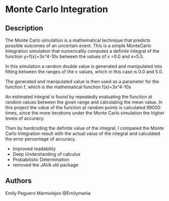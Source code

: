 # **Monte Carlo Integration**

## **Description**
The Monte Carlo simulation is a mathematical technique that predicts possible outcomes of an uncertain event. This is a simple MonteCarlo Integration simulation that numericallly computes a definite integral of the function y=f(x)=3x^4-10x between the values of x =0.0 and x=5.0.

In this simulation a random double value is generated and manipulated into fitting between the ranges of the x values, which in this case is 0.0 and 5.0.

The generated and manipulated value is then used as a parameter for the function f, which is the mathematical function f(x)=3x^4-10x

An estimated integral is found by repeatedly evaluating the function at random values between the given range and calculating the mean value. In this project the value of the function at random points is calculated 99000 times, since the more iterations under the Monte Carlo simulation the higher levels of accuracy.

Then by hardcoding the definite value of the integral, I compared the Monte Carlo Integration result with the actual value of the integral and calculated the error percentage of accuracy.
* Improved readability
* Deep Understanding of calculus 
* Probabilistic Determination
* removed the JAVA util package

## **Authors**
Emily Peguero Marmolejos
@Emilymania


